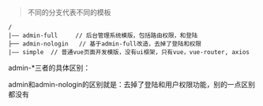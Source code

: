 > 不同的分支代表不同的模板

```
/
|—— admin-full     // 后台管理系统模版，包括路由权限，和登陆
├── admin-nologin   // 基于admin-full改造，去掉了登陆和权限
|—— simple  // 普通vue页面开发模版，没有ui框架，只有vue，vue-router, axios               

```

admin-*三者的具体区别：

admin和admin-nologin的区别就是：去掉了登陆和用户权限功能，别的一点区别都没有

